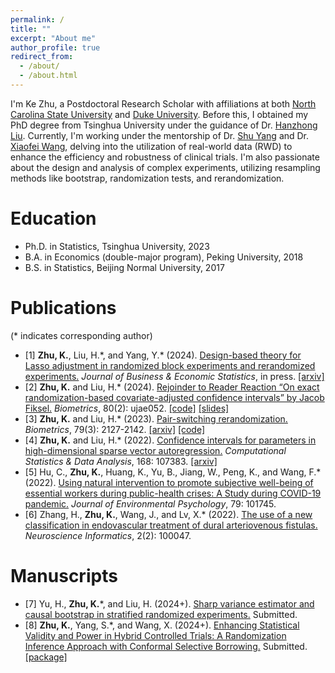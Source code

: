 ```yaml
---
permalink: /
title: ""
excerpt: "About me"
author_profile: true
redirect_from: 
  - /about/
  - /about.html
---
```


I'm Ke Zhu, a Postdoctoral Research Scholar with affiliations at both [North Carolina State University](https://statistics.sciences.ncsu.edu/people/kzhu24/) and [Duke University](https://biostat.duke.edu/profile/ke-zhu). Before this, I obtained my PhD degree from Tsinghua University under the guidance of Dr. [Hanzhong Liu](http://www.stat.tsinghua.edu.cn/teachers/hanzhongliu/). Currently, I'm working under the mentorship of Dr. [Shu Yang](https://shuyang.wordpress.ncsu.edu) and Dr. [Xiaofei Wang](https://biostat.duke.edu/profile/xiaofei-wang), delving into the utilization of real-world data (RWD) to enhance the efficiency and robustness of clinical trials. I'm also passionate about the design and analysis of complex experiments, utilizing resampling methods like bootstrap, randomization tests, and rerandomization.

Education
======
* Ph.D. in Statistics, Tsinghua University, 2023
* B.A. in Economics (double-major program), Peking University, 2018
* B.S. in Statistics, Beijing Normal University, 2017

Publications
======
(\* indicates corresponding author)

* [1] **Zhu, K.**, Liu, H.\*, and Yang, Y.\* (2024). [Design-based theory for Lasso adjustment in randomized block experiments and rerandomized experiments.](https://www.tandfonline.com/doi/full/10.1080/07350015.2024.2403381) *Journal of Business & Economic Statistics*, in press. [[arxiv]](https://arxiv.org/abs/2109.11271)
* [2] **Zhu, K.** and Liu, H.\* (2024). [Rejoinder to Reader Reaction “On exact randomization-based covariate-adjusted confidence intervals” by Jacob Fiksel.](https://doi.org/10.1093/biomtc/ujae052) *Biometrics*, 80(2): ujae052. [[code]](https://github.com/ke-zhu/rbci) [[slides]](https://drive.google.com/file/d/1hu5l0LgZRkYzl233Tw5r5dMmDAha7GJa/view?usp=share_link)
* [3] **Zhu, K.** and Liu, H.\* (2023). [Pair-switching rerandomization.](https://doi.org/10.1111/biom.13712) *Biometrics*, 79(3): 2127-2142. [[arxiv]](https://arxiv.org/abs/2103.13051) [[code]](https://drive.google.com/file/d/1CFmEJUT9IU-SwPqoP5QJVR4I3EcflOkE/view?usp=sharing)
* [4] **Zhu, K.** and Liu, H.\* (2022). [Confidence intervals for parameters in high-dimensional sparse vector autoregression.](https://doi.org/10.1016/j.csda.2021.107383) *Computational Statistics & Data Analysis*, 168: 107383. [[arxiv]](https://arxiv.org/abs/2009.09462)
* [5] Hu, C., **Zhu, K.**, Huang, K., Yu, B., Jiang, W., Peng, K., and Wang, F.\* (2022). [Using natural intervention to promote subjective well-being of essential workers during public-health crises: A Study during COVID-19 pandemic.](https://doi.org/10.1016/j.jenvp.2021.101745) *Journal of Environmental Psychology*, 79: 101745.
* [6] Zhang, H., **Zhu, K.**, Wang, J., and Lv, X.\* (2022). [The use of a new classification in endovascular treatment of dural arteriovenous fistulas.](https://doi.org/10.1016/j.neuri.2022.100047) *Neuroscience Informatics*, 2(2): 100047.

Manuscripts
======
* [7] Yu, H., **Zhu, K.**\*, and Liu, H. (2024+). [Sharp variance estimator and causal bootstrap in stratified randomized experiments.](https://arxiv.org/abs/2401.16667) Submitted.
* [8] **Zhu, K.**, Yang, S.\*, and Wang, X. (2024+). [Enhancing Statistical Validity and Power in Hybrid Controlled Trials: A Randomization Inference Approach with Conformal Selective Borrowing.](https://arxiv.org/abs/2410.11713) Submitted. [[package]](https://github.com/ke-zhu/intFRT)



<script type='text/javascript' id='clustrmaps' src='//cdn.clustrmaps.com/map_v2.js?cl=080808&w=320&t=tt&d=6azBu2HkvZX9yIT4v8xF7VXA7w7dy-5qi5E20N5j5Js&co=ffffff&cmo=3acc3a&cmn=ff5353&ct=808080'></script>

